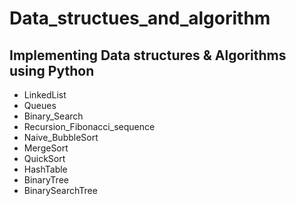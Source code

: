 # Data_structues_and_algorithm

Implementing Data structures & Algorithms using Python
------------------------------------------------------
* LinkedList
* Queues
* Binary_Search
* Recursion_Fibonacci_sequence
* Naive_BubbleSort
* MergeSort
* QuickSort
* HashTable
* BinaryTree
* BinarySearchTree